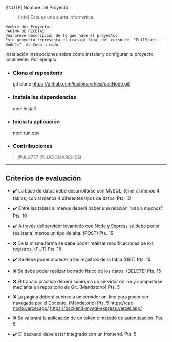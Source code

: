 [!NOTE]
Nombre del Proyecto:

> [info]
> Esta es una alerta informativa.

```
Nombre del Proyecto:
PAGINA DE RECETAS
Una breve descripción de lo que hace el proyecto:
Este proyecto representa el trabajo final del curso de  "FullStack - NodeJs"  de Codo a codo
```

Instalación
Instrucciones sobre cómo instalar y configurar tu proyecto localmente. Por ejemplo:

- ### Clona el repositorio

  git clone https://github.com/luciomarchesi/cacNode.git

- ### Instala las dependencias

  npm install

- ### Inicia la aplicación

  npm run dev

- ### Contribuciones

> @JLG777
> @LUCIOMARCHESI

---

## Criterios de evaluación

- ✔️ La base de datos debe desarrollarse con MySQL, tener al menos 4 tablas, con al menos 4 diferentes tipos de datos. Pts. 10
- ✔️ Entre las tablas al menos deberá haber una relación “uno a muchos”. Pts. 10
- ✔️ A través del servidor levantado con Node y Express se debe poder realizar al menos un tipo de alta. (POST) Pts. 15
- ❌ De la misma forma se debe poder realizar modificaciones de los registros. (PUT) Pts. 15
- ✔️ Se debe poder acceder a los registros de la tabla (GET) Pts. 15
- ❌ Se debe poder realizar borrado físico de los datos. (DELETE) Pts. 15
- ❌ El trabajo práctico deberá subirse a un servidor online y compartirse mediante un repositorio de Git. (Mandatorio) Pts. 5
- ❌ La página deberá subirse a un servidor on-line para poder ser navegada por el Docente. (Mandatorio) Pts. 5
  https://cac-node.vercel.app/
  https://backend-mysql-express.vercel.app/

- ❌ Se valorará la aplicación de un token o método de autenticación. Pts. 5
- ✔️ El backend debe estar integrado con un frontend. Pts. 5
